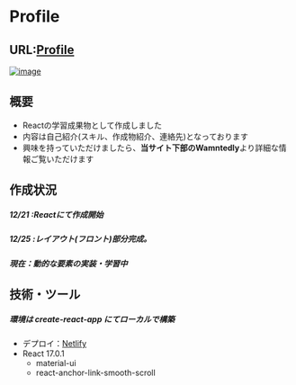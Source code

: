 # Profile

## URL:[Profile](https://elastic-ride-866e1b.netlify.app/)
[![image](https://user-images.githubusercontent.com/62997834/103132898-8bff7b80-46ea-11eb-8f16-cd2dd149a63e.png)](https://elastic-ride-866e1b.netlify.app/)

## 概要
- Reactの学習成果物として作成しました
- 内容は自己紹介(スキル、作成物紹介、連絡先)となっております
- 興味を持っていただけましたら、**当サイト下部のWamntedly**より詳細な情報ご覧いただけます

## 作成状況
##### 12/21 :Reactにて作成開始 
##### 12/25 :レイアウト(フロント)部分完成。
##### 現在：動的な要素の実装・学習中

## 技術・ツール
##### 環境は create-react-app にてローカルで構築
- デプロイ：[Netlify](https://www.netlify.com/)
- React 17.0.1
    - material-ui
    - react-anchor-link-smooth-scroll
